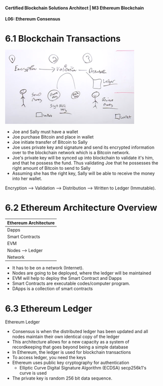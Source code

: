 #### Certified Blockchain Solutions Architect | M3 Ethereum Blockchain
#### L06: Ethereum Consensus

# 6.1  Blockchain Transactions

![img](img/6.1_01.png)

- Joe and Sally must have a wallet 
- Joe purchase Bitcoin and place in wallet 
- Joe initiate transfer of Bitcoin to Sally 
- Joe uses private key and signature and send its encrypted information over to the blockchain network which is a Bitcoin network. 
- Joe's private key will be synced up into blockchain to validate it's him, and that he possess the fund. Thus validating Joe that he possesses the right amount of Bitcoin to send to Sally 
- Assuming she has the right key, Sally will be able to receive the money into her wallet. 

Encryption --> Validation --> Distribution --> Written to Ledger (Immutable). 

# 6.2  Ethereum Architecture Overview

| Ethereum  Architecture |
| --- |
| Dapps |
| Smart Contracts |
| EVM |
| Nodes --> Ledger |
| Network |

- It has to be on a network (Internet). 
- Nodes are going to be deployed, where the ledger will be maintained 
- EVM will help to deploy the Smart Contract and Dapps 
- Smart Contracts are executable codes/computer program. 
- DApps is a collection of smart contracts 

# 6.3  Ethereum Ledger

Ethereum Ledger 
- Consensus is when the distributed ledger has been updated and all nodes maintain their own identical copy of the ledger 
- This architecture allows for a new capacity as a system of recordkeeping that goes beyond being a simple database 
- In Ethereum, the ledger is used for blockchain transactions 
- To access ledger, you need the keys 
- Ethereum uses public key cryptography for authentication 
  - Elliptic Curve Digital Signature Algorithm (ECDSA) secp256k1's curve is used 
- The private key is random 256 bit data sequence. 
